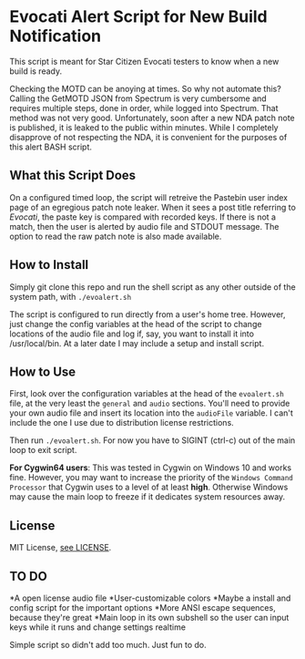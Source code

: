 # Evocati Alert Script for New Build Notification

This script is meant for Star Citizen Evocati testers to know when a new build is ready. 

Checking the MOTD can be anoying at times. So why not automate this? Calling the GetMOTD JSON from Spectrum is very cumbersome and requires multiple steps, done in order, while logged into Spectrum. That method was not very good. Unfortunately, soon after a new NDA patch note is published, it is leaked to the public within minutes. While I completely disapprove of not respecting the NDA, it is convenient for the purposes of this alert BASH script. 


## What this Script Does

On a configured timed loop, the script will retreive the Pastebin user index page of an egregious patch note leaker. When it sees a post title referring to *Evocati*, the paste key is compared with recorded keys. If there is not a match, then the user is alerted by audio file and STDOUT message. The option to read the raw patch note is also made available. 


## How to Install

Simply git clone this repo and run the shell script as any other outside of the system path, with `./evoalert.sh`

The script is configured to run directly from a user's home tree. However, just change the config variables at the head of the script to change locations of the audio file and log if, say, you want to install it into /usr/local/bin. At a later date I may include a setup and install script. 


## How to Use

First, look over the configuration variables at the head of the `evoalert.sh` file, at the very least the `general` and `audio` sections. You'll need to provide your own audio file and insert its location into the `audioFile` variable. I can't include the one I use due to distribution license restrictions. 

Then run `./evoalert.sh`. For now you have to SIGINT (ctrl-c) out of the main loop to exit script. 

**For Cygwin64 users**: This was tested in Cygwin on Windows 10 and works fine. However, you may want to increase the priority of the `Windows Command Processor` that Cygwin uses to a level of at least **high**. Otherwise Windows may cause the main loop to freeze if it dedicates system resources away. 


## License

MIT License, [see LICENSE](../blob/master/LICENSE).


## TO DO

*A open license audio file
*User-customizable colors
*Maybe a install and config script for the important options
*More ANSI escape sequences, because they're great 
*Main loop in its own subshell so the user can input keys while it runs and change settings realtime

Simple script so didn't add too much. Just fun to do. 


